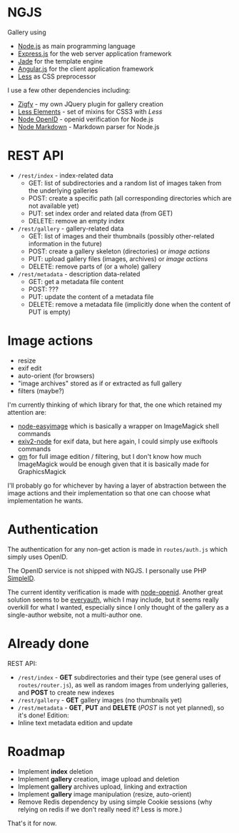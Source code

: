NGJS
====

Gallery using
  * [Node.js](http://nodejs.org) as main programming language
  * [Express.js](http://expressjs.com) for the web server application framework
  * [Jade](http://jade-lang.com) for the template engine
  * [Angular.js](http://angularjs.org) for the client application framework
  * [Less](http://lesscss.org) as CSS preprocessor

I use a few other dependencies including:
  * [Zigfy](http://github.com/xionluhnis/zigfy) - my own JQuery plugin for gallery creation
  * [Less Elements](http://lesselements.com/) - set of mixins for CSS3 with *Less*
  * [Node OpenID](https://github.com/havard/node-openid) - openid verification for Node.js
  * [Node Markdown](https://github.com/andris9/node-markdown) - Markdown parser for Node.js

REST API
========
  * `/rest/index` - index-related data
    * GET: list of subdirectories and a random list of images taken from the underlying galleries
    * POST: create a specific path (all corresponding directories which are not available yet)
    * PUT: set index order and related data (from GET)
    * DELETE: remove an empty index
  * `/rest/gallery` - gallery-related data
    * GET: list of images and their thumbnails (possibly other-related information in the future)
    * POST: create a gallery skeleton (directories) or *image actions*
    * PUT: upload gallery files (images, archives) or *image actions*
    * DELETE: remove parts of (or a whole) gallery
  * `/rest/metadata` - description data-related
    * GET: get a metadata file content
    * POST: ???
    * PUT: update the content of a metadata file
    * DELETE: remove a metadata file (implicitly done when the content of PUT is empty)

Image actions
=============
  * resize
  * exif edit
  * auto-orient (for browsers)
  * "image archives" stored as if or extracted as full gallery
  * filters (maybe?)

I'm currently thinking of which library for that, the one which retained my attention are:
  * [node-easyimage](https://github.com/hacksparrow/node-easyimage) which is basically a wrapper on ImageMagick shell commands
  * [exiv2-node](https://github.com/dberesford/exiv2node) for exif data, but here again, I could simply use exiftools commands
  * [gm](https://github.com/aheckmann/gm) for full image edition / filtering, but I don't know how much ImageMagick would be enough given that it is basically made for GraphicsMagick

I'll probably go for whichever by having a layer of abstraction between the image actions and their implementation so that one can choose what implementation he wants.

Authentication
==============
The authentication for any non-get action is made in `routes/auth.js` which simply uses OpenID.

The OpenID service is not shipped with NGJS. I personally use PHP [SimpleID](http://sourceforge.net/projects/simpleid/).

The current identity verification is made with [node-openid](https://github.com/havard/node-openid). Another great solution seems to be [everyauth](https://github.com/bnoguchi/everyauth), which I may include, but it seems really overkill for what I wanted, especially since I only thought of the gallery as a single-author website, not a multi-author one.

Already done
============
REST API:
  * `/rest/index` - **GET** subdirectories and their type (see general uses of `routes/router.js`), as well as random images from underlying galleries, and **POST** to create new indexes
  * `/rest/gallery` - **GET** gallery images (no thumbnails yet)
  * `/rest/metadata` - **GET**, **PUT** and **DELETE** (*POST* is not yet planned), so it's done!
Edition:
  * Inline text metadata edition and update

Roadmap
=======
  * Implement **index** deletion
  * Implement **gallery** creation, image upload and deletion
  * Implement **gallery** archives upload, linking and extraction
  * Implement **gallery** image manipulation (resize, auto-orient)
  * Remove Redis dependency by using simple Cookie sessions (why relying on redis if we don't really need it? Less is more.)

That's it for now.
